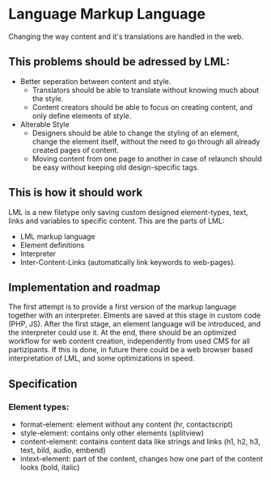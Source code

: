 # Language Markup Language
Changing the way content and it's translations are handled in the web.
## This problems should be adressed by LML:
* Better seperation between content and style.
    * Translators should be able to translate without knowing much about the style.
    * Content creators should be able to focus on creating content, and only define elements of style.
* Alterable Style
    * Designers should be able to change the styling of an element, change the element itself, without the need to go through all already created pages of content.
    * Moving content from one page to another in case of relaunch should be easy without keeping old design-specific tags.
## This is how it should work
LML is a new filetype only saving custom designed element-types, text, links and variables to specific content. This are the parts of LML:
* LML markup language
* Element definitions
* Interpreter
* Inter-Content-Links (automatically link keywords to web-pages).
## Implementation and roadmap
The first attempt is to provide a first version of the markup language together with an interpreter. Elments are saved at this stage in custom code (PHP, JS). After the first stage, an element language will be introduced, and the interpreter could use it. At the end, there should be an optimized workflow for web content creation, independently from used CMS for all partizipants. If this is done, in future there could be a web browser based interpretation of LML, and some optimizations in speed.
## Specification
### Element types:
* format-element: element without any content (hr, contactscript)
* style-element: contains only other elements (splitview)
* content-element: contains content data like strings and links (h1, h2, h3, text, bild, audio, embend)
* intext-element: part of the content, changes how one part of the content looks (bold, italic)
